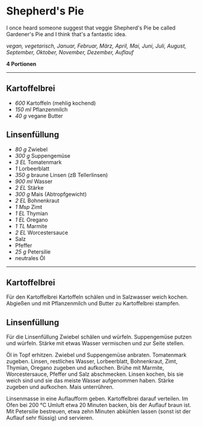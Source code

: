 # Shepherd's Pie

I once heard someone suggest that veggie Shepherd's Pie be called Gardener's Pie and I think that's a fantastic idea.

*vegan, vegetarisch, Januar, Februar, März, April, Mai, Juni, Juli, August, September, Oktober, November, Dezember, Auflauf*

**4 Portionen**

---

## Kartoffelbrei

- *600* Kartoffeln (mehlig kochend)
- *150 ml* Pflanzenmilch
- *40 g* vegane Butter

## Linsenfüllung

- *80 g* Zwiebel
- *300 g* Suppengemüse
- *3 EL* Tomatenmark
- *1* Lorbeerblatt
- *350 g* braune Linsen (zB Tellerlinsen)
- *900 ml* Wasser
- *2 EL* Stärke
- *300 g* Mais (Abtropfgewicht)
- *2 EL* Bohnenkraut
- *1 Msp* Zimt
- *1 EL* Thymian
- *1 EL* Oregano
- *1 TL* Marmite
- *2 EL* Worcestersauce
- Salz
- Pfeffer
- *25 g* Petersilie
- neutrales Öl

---

## Kartoffelbrei

Für den Kartoffelbrei Kartoffeln schälen und in Salzwasser weich kochen. Abgießen und mit Pflanzenmilch und Butter zu Kartoffelbrei stampfen.

## Linsenfüllung

Für die Linsenfüllung Zwiebel schälen und würfeln. Suppengemüse putzen und würfeln. Stärke mit etwas Wasser vermischen und zur Seite stellen.

Öl in Topf erhitzen. Zwiebel und Suppengemüse anbraten. Tomatenmark zugeben. Linsen, restliches Wasser, Lorbeerblatt, Bohnenkraut, Zimt, Thymian, Oregano zugeben und aufkochen. Brühe mit Marmite, Worcestersauce, Pfeffer und Salz abschmecken. Linsen kochen, bis sie weich sind und sie das meiste Wasser aufgenommen haben. Stärke zugeben und aufkochen. Mais unterrühren.

Linsenmasse in eine Auflaufform geben. Kartoffelbrei darauf verteilen. Im Ofen bei 200 °C Umluft etwa 20 Minuten backen, bis der Auflauf braun ist. Mit Petersilie bestreuen, etwa zehn Minuten abkühlen lassen (sonst ist der Auflauf sehr flüssig) und servieren.
